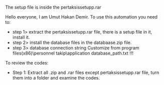
The setup file is inside the pertaksissetupp.rar



Hello everyone, I am Umut Hakan Demir. To use this automation you need to:
* step 1> extract the pertaksissetupp.rar file, there is a setup file in it, install it.
* step 2> install the database files in the databaase.zip file.
* step 3> database connection string
Customize from program files(x86)\personnel takip\application database_path.txt !!!

To review the codes:
* Step 1: Extract all .zip and .rar files except pertaksissetupp.rar file, turn them into a folder and examine the codes.
